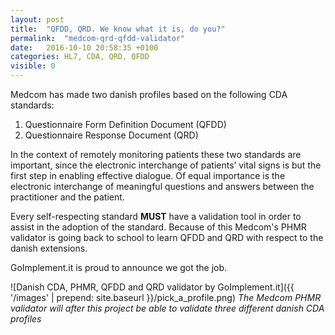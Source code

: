 ```yaml
---
layout: post
title:  "QFDD, QRD. We know what it is, do you?"
permalink:  "medcom-qrd-qfdd-validator"
date:   2016-10-10 20:58:35 +0100
categories: HL7, CDA, QRD, QFDD
visible: 0
---
```

Medcom has made two danish profiles based on the following CDA standards:

  1) Questionnaire Form Definition Document (QFDD)  
  2) Questionnaire Response Document (QRD)  

In the context of remotely monitoring patients these two standards are important, since the electronic interchange of patients’ vital signs is but the first step in enabling effective dialogue. Of equal importance is the electronic interchange of meaningful questions and answers between the practitioner and the patient. 

Every self-respecting standard **MUST** have a validation tool in order to assist in the adoption of the standard. Because of this Medcom's PHMR validator is going back to school to learn QFDD and QRD with respect to the danish extensions.

GoImplement.it is proud to announce we got the job.

![Danish CDA, PHMR, QFDD and QRD validator by GoImplement.it]({{ '/images' | prepend: site.baseurl }}/pick_a_profile.png)
*The Medcom PHMR validator will after this project be able to validate three different danish CDA profiles*
